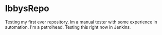 # IbbysRepo
Testing my first ever repository.
Im a manual tester with some experience in automation. I'm a petrolhead.
Testing this right now in Jenkins.
